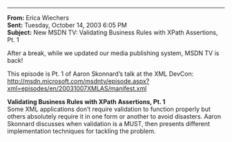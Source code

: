 * * *

**From:** Erica Wiechers  
**Sent:** Tuesday, October 14, 2003 6:05 PM  
**Subject:** New MSDN TV: Validating Business Rules with XPath Assertions, Pt. 1</p> 

After a break, while we updated our media publishing system, MSDN TV is back!

This episode is Pt. 1 of Aaron Skonnard&#8217;s talk at the XML DevCon:  
<http://msdn.microsoft.com/msdntv/episode.aspx?xml=episodes/en/20031007XMLAS/manifest.xml>

**Validating Business Rules with XPath Assertions, Pt. 1**  
Some XML applications don&#8217;t require validation to function properly but others absolutely require it in one form or another to avoid disasters. Aaron Skonnard discusses when validation is a MUST, then presents different implementation techniques for tackling the problem.